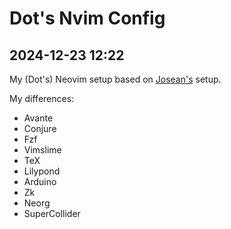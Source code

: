 # Dot's Nvim Config

## 2024-12-23 12:22

My (Dot's) Neovim setup based on [Josean's](https://github.com/josean-dev) setup.

My differences:

- Avante
- Conjure
- Fzf
- Vimslime
- TeX
- Lilypond
- Arduino
- Zk
- Neorg
- SuperCollider
